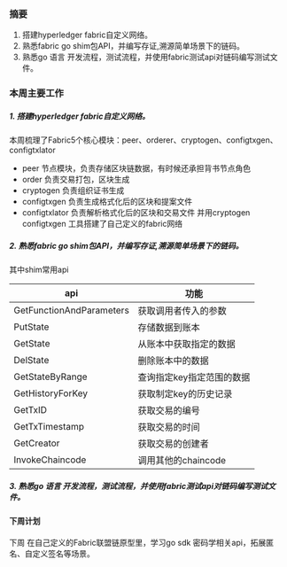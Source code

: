 ### 摘要
1. 搭建hyperledger fabric自定义网络。
2. 熟悉fabric go shim包API，并编写存证,溯源简单场景下的链码。
3. 熟悉go 语言 开发流程，测试流程，并使用fabric测试api对链码编写测试文件。

### 本周主要工作
##### 1. 搭建hyperledger fabric自定义网络。
本周梳理了Fabric5个核心模块：peer、orderer、cryptogen、configtxgen、configtxlator
* peer 	节点模块，负责存储区块链数据，有时候还承担背书节点角色
* order 	负责交易打包，区块生成
* cryptogen 	负责组织证书生成
* configtxgen 	负责生成格式化后的区块和提案文件
* configtxlator 	负责解析格式化后的区块和交易文件
并用cryptogen  configtxgen 工具搭建了自己定义的fabric网络
##### 2. 熟悉fabric go shim包API，并编写存证,溯源简单场景下的链码。
其中shim常用api

api | 功能
---|---
GetFunctionAndParameters        | 获取调用者传入的参数
PutState                        | 存储数据到账本
GetState                        | 从账本中获取指定的数据  
DelState                        | 删除账本中的数据
GetStateByRange                 | 查询指定key指定范围的数据
GetHistoryForKey                | 获取制定key的历史记录
GetTxID                         | 获取交易的编号
GetTxTimestamp                  | 获取交易的时间
GetCreator                      | 获取交易的创建者
InvokeChaincode                 | 调用其他的chaincode

##### 3. 熟悉go 语言 开发流程，测试流程，并使用fabric测试api对链码编写测试文件。

#### 下周计划
下周 在自己定义的Fabric联盟链原型里，学习go sdk 密码学相关api，拓展匿名、自定义签名等场景。